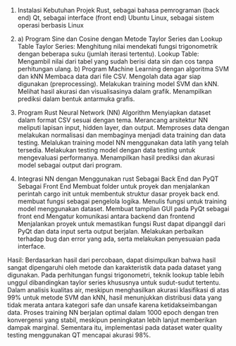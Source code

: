 1. Instalasi Kebutuhan Projek
   Rust, sebagai bahasa pemrograman (back end)
   Qt, sebagai interface (front end)
   Ubuntu Linux, sebagai sistem operasi berbasis Linux

3. a) Program Sine dan Cosine dengan Metode Taylor Series dan Lookup Table
       Taylor Series: Menghitung nilai mendekati fungsi trigonometrik dengan beberapa suku (jumlah iterasi tertentu).
       Lookup Table: Mengambil nilai dari tabel yang sudah berisi data sin dan cos tanpa perhitungan ulang.
   b) Program Machine Learning dengan algoritma SVM dan kNN
       Membaca data dari file CSV.
       Mengolah data agar siap digunakan (preprocessing).
       Melakukan training model SVM dan kNN.
       Melihat hasil akurasi dan visualisasinya dalam grafik.
       Menampilkan prediksi dalam bentuk antarmuka grafis.

4. Program Rust Neural Network (NN) Algorithm
   Menyiapkan dataset dalam format CSV sesuai dengan tema.
   Merancang arsitektur NN meliputi lapisan input, hidden layer, dan output.
   Memproses data dengan melakukan normalisasi dan membaginya menjadi data training dan data testing.
   Melalukan training model NN menggunakan data latih yang telah tersedia.
   Melakukan testing model dengan data testing untuk mengevaluasi performanya.
   Menampilkan hasil prediksi dan akurasi model sebagai output dari program.

5. Integrasi NN dengan Menggunakan rust Sebagai Back End dan PyQT Sebagai Front End
   Membuat folder untuk proyek dan menjalankan perintah cargo init untuk membentuk struktur dasar proyek back end.
   membuat fungsi sebagai pengelola logika.
   Menulis fungsi untuk training model menggunakan dataset.
   Membuat tampilan GUI pada PyQt sebagai front end
   Mengatur komunikasi antara backend dan frontend
   Menjalankan proyek untuk memastikan fungsi Rust dapat dipanggil dari PyQt dan data input serta output berjalan.
   Melakukan perbaikan terhadap bug dan error yang ada, serta melakukan penyesuaian pada interface.

Hasil:
Berdasarkan hasil dari percobaan, dapat disimpulkan bahwa hasil sangat dipengaruhi oleh metode dan karakteristik data pada dataset yang digunakan. Pada perhitungan fungsi trigonometri, teknik lookup table lebih unggul dibandingkan taylor series khususnya untuk sudut-sudut tertentu. Dalam analisis kualitas air, meskipun menghasilkan akurasi klasifikasi di atas 99% untuk metode SVM dan kNN, hasil menunjukkan distribusi data yang tidak merata antara kategori safe dan unsafe karena ketidakseimbangan data. Proses training NN berjalan optimal dalam 1000 epoch dengan tren konvergensi yang stabil, meskipun peningkatan lebih lanjut memberikan dampak marginal. Sementara itu, implementasi pada dataset water quality testing menggunakan QT mencapai akurasi 98%.

   
    
   
   
   
   
   

